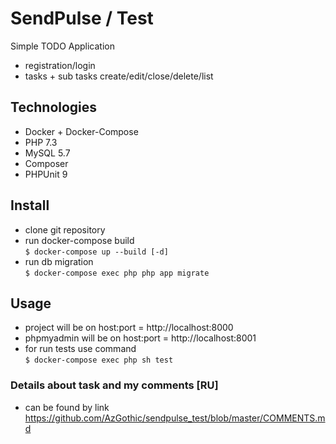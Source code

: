 # SendPulse / Test

Simple TODO Application
* registration/login
* tasks + sub tasks create/edit/close/delete/list

## Technologies

* Docker + Docker-Compose
* PHP 7.3
* MySQL 5.7
* Composer
* PHPUnit 9

## Install

* clone git repository
* run docker-compose build\
` $ docker-compose up --build [-d] `
* run db migration\
` $ docker-compose exec php php app migrate `

## Usage

* project will be on host:port = http://localhost:8000
* phpmyadmin will be on host:port = http://localhost:8001
* for run tests use command\
` $ docker-compose exec php sh test `

### Details about task and my comments [RU]

* can be found by link https://github.com/AzGothic/sendpulse_test/blob/master/COMMENTS.md